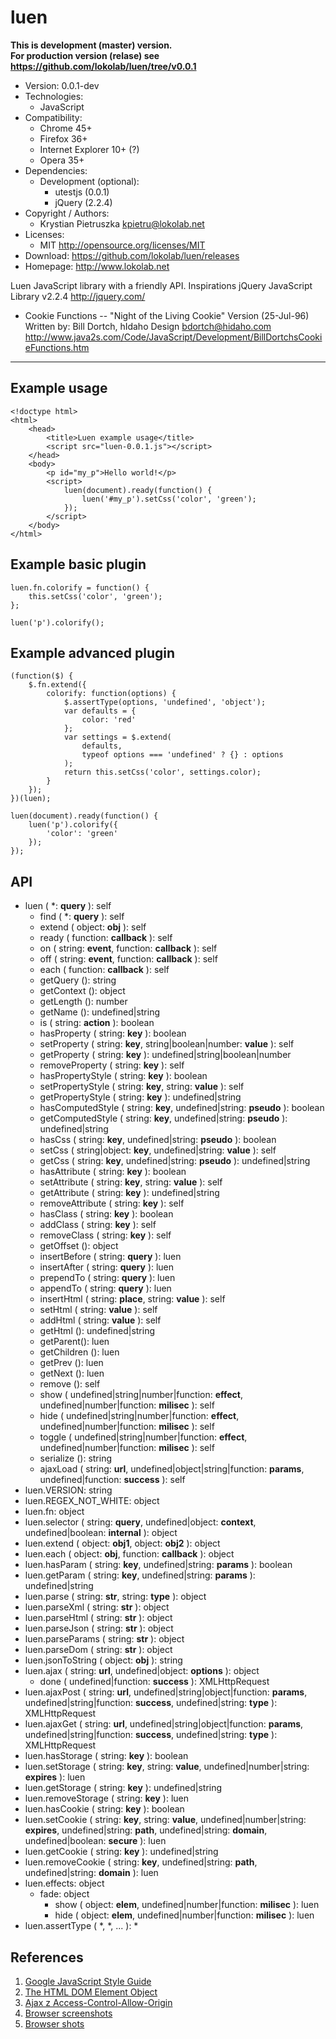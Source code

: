 luen
====
**This is development (master) version.<br> For production version (relase) see
<https://github.com/lokolab/luen/tree/v0.0.1>**
- Version: 0.0.1-dev
- Technologies:
  - JavaScript
- Compatibility:
  - Chrome 45+
  - Firefox 36+
  - Internet Explorer 10+ (?)
  - Opera 35+
- Dependencies:
  - Development (optional):
    - utestjs (0.0.1)
    - jQuery (2.2.4)
- Copyright / Authors:
  - Krystian Pietruszka <kpietru@lokolab.net>
- Licenses:
  - MIT <http://opensource.org/licenses/MIT>
- Download: <https://github.com/lokolab/luen/releases>
- Homepage: <http://www.lokolab.net>

Luen JavaScript library with a friendly API.
Inspirations
  jQuery JavaScript Library v2.2.4
  http://jquery.com/
- Cookie Functions -- "Night of the Living Cookie" Version (25-Jul-96)
  Written by:  Bill Dortch, hIdaho Design <bdortch@hidaho.com>
  http://www.java2s.com/Code/JavaScript/Development/BillDortchsCookieFunctions.htm
____________________________________________

Example usage
-------------

    <!doctype html>
    <html>
        <head>
            <title>Luen example usage</title>
            <script src="luen-0.0.1.js"></script>
        </head>
        <body>
            <p id="my_p">Hello world!</p>
            <script>
                luen(document).ready(function() {
                    luen('#my_p').setCss('color', 'green');
                });
            </script>
        </body>
    </html>

Example basic plugin
--------------------

    luen.fn.colorify = function() {
        this.setCss('color', 'green');
    };

    luen('p').colorify();

Example advanced plugin
-----------------------

    (function($) {
        $.fn.extend({
            colorify: function(options) {
                $.assertType(options, 'undefined', 'object');
                var defaults = {
                    color: 'red'
                };
                var settings = $.extend(
                    defaults,
                    typeof options === 'undefined' ? {} : options
                );
                return this.setCss('color', settings.color);
            }
        });
    })(luen);

    luen(document).ready(function() {
        luen('p').colorify({
            'color': 'green'
        });
    });

API
---

- luen ( *: __query__ ): self
  - find ( *: __query__ ): self
  - extend ( object: __obj__ ): self
  - ready ( function: __callback__ ): self
  - on ( string: __event__, function: __callback__ ): self
  - off ( string: __event__, function: __callback__ ): self
  - each ( function: __callback__ ): self
  - getQuery (): string
  - getContext (): object
  - getLength (): number
  - getName (): undefined|string
  - is ( string: __action__ ): boolean
  - hasProperty ( string: __key__ ): boolean
  - setProperty ( string: __key__, string|boolean|number: __value__ ): self
  - getProperty ( string: __key__ ): undefined|string|boolean|number
  - removeProperty ( string: __key__ ): self
  - hasPropertyStyle ( string: __key__ ): boolean
  - setPropertyStyle ( string: __key__, string: __value__ ): self
  - getPropertyStyle ( string: __key__ ): undefined|string
  - hasComputedStyle ( string: __key__, undefined|string: __pseudo__ ): boolean
  - getComputedStyle ( string: __key__, undefined|string: __pseudo__ ): undefined|string
  - hasCss ( string: __key__, undefined|string: __pseudo__ ): boolean
  - setCss ( string|object: __key__, undefined|string: __value__ ): self
  - getCss ( string: __key__, undefined|string: __pseudo__ ): undefined|string
  - hasAttribute ( string: __key__ ): boolean
  - setAttribute ( string: __key__, string: __value__ ): self
  - getAttribute ( string: __key__ ): undefined|string
  - removeAttribute ( string: __key__ ): self
  - hasClass ( string: __key__ ): boolean
  - addClass ( string: __key__ ): self
  - removeClass ( string: __key__ ): self
  - getOffset (): object
  - insertBefore ( string: __query__ ): luen
  - insertAfter ( string: __query__ ): luen
  - prependTo ( string: __query__ ): luen
  - appendTo ( string: __query__ ): luen
  - insertHtml ( string: __place__, string: __value__ ): self
  - setHtml ( string: __value__ ): self
  - addHtml ( string: __value__ ): self
  - getHtml (): undefined|string
  - getParent(): luen
  - getChildren (): luen
  - getPrev (): luen
  - getNext (): luen
  - remove (): self
  - show ( undefined|string|number|function: __effect__, undefined|number|function: __milisec__ ): self
  - hide ( undefined|string|number|function: __effect__, undefined|number|function: __milisec__ ): self
  - toggle ( undefined|string|number|function: __effect__, undefined|number|function: __milisec__ ): self
  - serialize (): string
  - ajaxLoad ( string: __url__, undefined|object|string|function: __params__, undefined|function: __success__ ): self
- luen.VERSION: string
- luen.REGEX_NOT_WHITE: object
- luen.fn: object
- luen.selector ( string: __query__, undefined|object: __context__, undefined|boolean: __internal__ ): object
- luen.extend ( object: __obj1__, object: __obj2__ ): object
- luen.each ( object: __obj__, function: __callback__ ): object
- luen.hasParam ( string: __key__, undefined|string: __params__ ): boolean
- luen.getParam ( string: __key__, undefined|string: __params__ ): undefined|string
- luen.parse ( string: __str__, string: __type__ ): object
- luen.parseXml ( string: __str__ ): object
- luen.parseHtml ( string: __str__ ): object
- luen.parseJson ( string: __str__ ): object
- luen.parseParams ( string: __str__ ): object
- luen.parseDom ( string: __str__ ): object
- luen.jsonToString ( object: __obj__ ): string
- luen.ajax ( string: __url__, undefined|object: __options__ ): object
  - done ( undefined|function: __success__ ): XMLHttpRequest
- luen.ajaxPost ( string: __url__, undefined|string|object|function: __params__, undefined|string|function: __success__, undefined|string: __type__ ): XMLHttpRequest
- luen.ajaxGet ( string: __url__, undefined|string|object|function: __params__, undefined|string|function: __success__, undefined|string: __type__ ): XMLHttpRequest
- luen.hasStorage ( string: __key__ ): boolean
- luen.setStorage ( string: __key__, string: __value__, undefined|number|string: __expires__ ): luen
- luen.getStorage ( string: __key__ ): undefined|string
- luen.removeStorage ( string: __key__ ): luen
- luen.hasCookie ( string: __key__ ): boolean
- luen.setCookie ( string: __key__, string: __value__, undefined|number|string: __expires__, undefined|string: __path__, undefined|string: __domain__, undefined|boolean: __secure__ ): luen
- luen.getCookie ( string: __key__ ): undefined|string
- luen.removeCookie ( string: __key__, undefined|string: __path__, undefined|string: __domain__ ): luen
- luen.effects: object
  - fade: object
    - show ( object: __elem__, undefined|number|function: __milisec__ ): luen
    - hide ( object: __elem__, undefined|number|function: __milisec__ ): luen
- luen.assertType ( *, *, ... ): *

References
----------

1. [Google JavaScript Style Guide][1]
2. [The HTML DOM Element Object][2]
3. [Ajax z Access-Control-Allow-Origin][3]
4. [Browser screenshots][4]
5. [Browser shots][5]

[1]: http://google.github.io/styleguide/javascriptguide.xml
[2]: http://www.w3schools.com/jsref/dom_obj_all.asp
[3]: http://www.yarpo.pl/2011/05/06/ajax-z-access-control-allow-origin/
[4]: http://developer.microsoft.com/en-us/microsoft-edge/tools/screenshots/
[5]: http://browsershots.org
